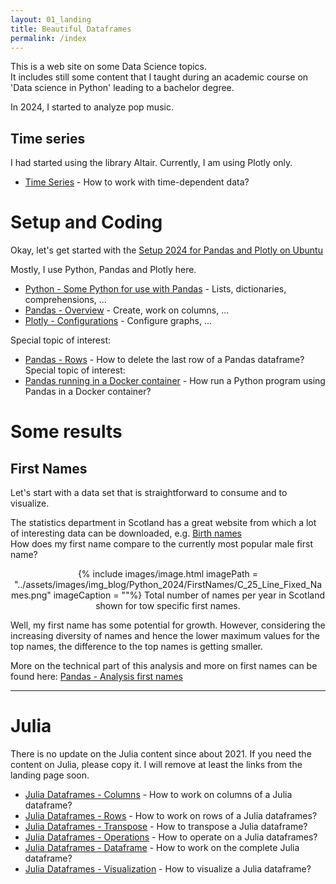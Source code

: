 ```yaml
---
layout: 01_landing
title: Beautiful Dataframes
permalink: /index
---
```



This is a web site on some Data Science topics.<br>
It includes still some content that I taught during an academic course on 'Data science in Python' leading to a bachelor degree.<br>

In 2024, I started to analyze pop music. <br>


## Time series

I had started using the library Altair. Currently, I am using Plotly only. 

- [Time Series](time_series_overview) - How to work with time-dependent data?

# Setup and Coding

Okay, let's get started with the [Setup 2024 for Pandas and Plotly on Ubuntu](setup_ubuntu_pandas_plotly)

Mostly, I use Python, Pandas and Plotly here.
- [Python - Some Python for use with Pandas](python_refresher) - Lists, dictionaries, comprehensions, ...
- [Pandas - Overview](pandas_overview) - Create, work on columns, ... 
- [Plotly - Configurations](plotly_configurations) - Configure graphs, ... 

Special topic of interest:
- [Pandas - Rows](pandas_rows24) - How to delete the last row of a Pandas dataframe?
Special topic of interest:
- [Pandas running in a Docker container](pandas_docker) - How run a Python program using Pandas in a Docker container?


# Some results 

## First Names

Let's start with a data set that is straightforward to consume and to visualize.

The statistics department in Scotland has a great website from which a lot of interesting data can be downloaded, e.g. [Birth names](https://www.nrscotland.gov.uk/statistics-and-data/statistics/statistics-by-theme/vital-events/names/babies-first-names/babies-first-names-2022)
<br>
How does my first name compare to the currently most popular male first name?


<center>
{% include images/image.html imagePath = "../assets/images/img_blog/Python_2024/FirstNames/C_25_Line_Fixed_Names.png" imageCaption =  ""%}
Total number of names per year in Scotland shown for tow specific first names.
</center>

Well, my first name has some potential for growth. However, considering the increasing diversity of names and hence the lower maximum values for the top names, the difference to the top names is getting smaller. 

More on the technical part of this analysis and more on first names can be found here: [Pandas - Analysis  first names](Pandas_Analysis_First_Names)


---

# Julia

There is no update on the Julia content since about 2021.
If you need the content on Julia, please copy it. I will remove at least the links from the landing page soon. 

- [Julia Dataframes - Columns](julia_columns) - How to work on columns of a Julia dataframe?
- [Julia Dataframes - Rows](julia_rows) - How to work on rows of a Julia dataframes?
- [Julia Dataframes - Transpose](julia_transpose) - How to transpose a Julia dataframe?
- [Julia Dataframes - Operations](julia_df_ops) - How to operate on a Julia dataframes?
- [Julia Dataframes - Dataframe](julia_df) - How to work on the complete Julia dataframe?
- [Julia Dataframes - Visualization](julia_visualization) - How to visualize a Julia dataframe?
    